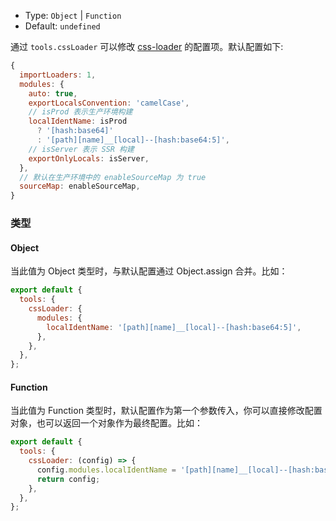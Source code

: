 - Type: `Object` | `Function`
- Default: `undefined`

通过 `tools.cssLoader` 可以修改 [css-loader](https://github.com/webpack-contrib/css-loader) 的配置项。默认配置如下:

```js
{
  importLoaders: 1,
  modules: {
    auto: true,
    exportLocalsConvention: 'camelCase',
    // isProd 表示生产环境构建
    localIdentName: isProd
      ? '[hash:base64]'
      : '[path][name]__[local]--[hash:base64:5]',
    // isServer 表示 SSR 构建
    exportOnlyLocals: isServer,
  },
  // 默认在生产环境中的 enableSourceMap 为 true
  sourceMap: enableSourceMap,
}
```

### 类型

#### Object

当此值为 Object 类型时，与默认配置通过 Object.assign 合并。比如：

```js
export default {
  tools: {
    cssLoader: {
      modules: {
        localIdentName: '[path][name]__[local]--[hash:base64:5]',
      },
    },
  },
};
```

#### Function

当此值为 Function 类型时，默认配置作为第一个参数传入，你可以直接修改配置对象，也可以返回一个对象作为最终配置。比如：

```js
export default {
  tools: {
    cssLoader: (config) => {
      config.modules.localIdentName = '[path][name]__[local]--[hash:base64:5]';
      return config;
    },
  },
};
```
